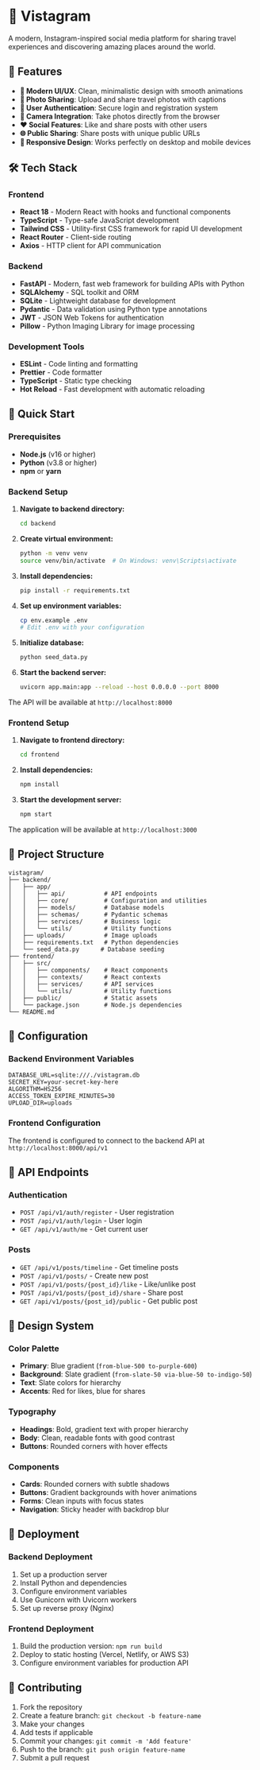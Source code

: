 # 📸 Vistagram

A modern, Instagram-inspired social media platform for sharing travel experiences and discovering amazing places around the world.

## 🌟 Features

- **📱 Modern UI/UX**: Clean, minimalistic design with smooth animations
- **📸 Photo Sharing**: Upload and share travel photos with captions
- **🔐 User Authentication**: Secure login and registration system
- **📱 Camera Integration**: Take photos directly from the browser
- **❤️ Social Features**: Like and share posts with other users
- **🌐 Public Sharing**: Share posts with unique public URLs
- **📱 Responsive Design**: Works perfectly on desktop and mobile devices

## 🛠️ Tech Stack

### Frontend
- **React 18** - Modern React with hooks and functional components
- **TypeScript** - Type-safe JavaScript development
- **Tailwind CSS** - Utility-first CSS framework for rapid UI development
- **React Router** - Client-side routing
- **Axios** - HTTP client for API communication

### Backend
- **FastAPI** - Modern, fast web framework for building APIs with Python
- **SQLAlchemy** - SQL toolkit and ORM
- **SQLite** - Lightweight database for development
- **Pydantic** - Data validation using Python type annotations
- **JWT** - JSON Web Tokens for authentication
- **Pillow** - Python Imaging Library for image processing

### Development Tools
- **ESLint** - Code linting and formatting
- **Prettier** - Code formatter
- **TypeScript** - Static type checking
- **Hot Reload** - Fast development with automatic reloading

## 🚀 Quick Start

### Prerequisites
- **Node.js** (v16 or higher)
- **Python** (v3.8 or higher)
- **npm** or **yarn**

### Backend Setup

1. **Navigate to backend directory:**
   ```bash
   cd backend
   ```

2. **Create virtual environment:**
   ```bash
   python -m venv venv
   source venv/bin/activate  # On Windows: venv\Scripts\activate
   ```

3. **Install dependencies:**
   ```bash
   pip install -r requirements.txt
   ```

4. **Set up environment variables:**
   ```bash
   cp env.example .env
   # Edit .env with your configuration
   ```

5. **Initialize database:**
   ```bash
   python seed_data.py
   ```

6. **Start the backend server:**
   ```bash
   uvicorn app.main:app --reload --host 0.0.0.0 --port 8000
   ```

The API will be available at `http://localhost:8000`

### Frontend Setup

1. **Navigate to frontend directory:**
   ```bash
   cd frontend
   ```

2. **Install dependencies:**
   ```bash
   npm install
   ```

3. **Start the development server:**
   ```bash
   npm start
   ```

The application will be available at `http://localhost:3000`

## 📁 Project Structure

```
vistagram/
├── backend/
│   ├── app/
│   │   ├── api/           # API endpoints
│   │   ├── core/          # Configuration and utilities
│   │   ├── models/        # Database models
│   │   ├── schemas/       # Pydantic schemas
│   │   ├── services/      # Business logic
│   │   └── utils/         # Utility functions
│   ├── uploads/           # Image uploads
│   ├── requirements.txt   # Python dependencies
│   └── seed_data.py      # Database seeding
├── frontend/
│   ├── src/
│   │   ├── components/    # React components
│   │   ├── contexts/      # React contexts
│   │   ├── services/      # API services
│   │   └── utils/         # Utility functions
│   ├── public/            # Static assets
│   └── package.json       # Node.js dependencies
└── README.md
```

## 🔧 Configuration

### Backend Environment Variables
```env
DATABASE_URL=sqlite:///./vistagram.db
SECRET_KEY=your-secret-key-here
ALGORITHM=HS256
ACCESS_TOKEN_EXPIRE_MINUTES=30
UPLOAD_DIR=uploads
```

### Frontend Configuration
The frontend is configured to connect to the backend API at `http://localhost:8000/api/v1`

## 📱 API Endpoints

### Authentication
- `POST /api/v1/auth/register` - User registration
- `POST /api/v1/auth/login` - User login
- `GET /api/v1/auth/me` - Get current user

### Posts
- `GET /api/v1/posts/timeline` - Get timeline posts
- `POST /api/v1/posts/` - Create new post
- `POST /api/v1/posts/{post_id}/like` - Like/unlike post
- `POST /api/v1/posts/{post_id}/share` - Share post
- `GET /api/v1/posts/{post_id}/public` - Get public post

## 🎨 Design System

### Color Palette
- **Primary**: Blue gradient (`from-blue-500 to-purple-600`)
- **Background**: Slate gradient (`from-slate-50 via-blue-50 to-indigo-50`)
- **Text**: Slate colors for hierarchy
- **Accents**: Red for likes, blue for shares

### Typography
- **Headings**: Bold, gradient text with proper hierarchy
- **Body**: Clean, readable fonts with good contrast
- **Buttons**: Rounded corners with hover effects

### Components
- **Cards**: Rounded corners with subtle shadows
- **Buttons**: Gradient backgrounds with hover animations
- **Forms**: Clean inputs with focus states
- **Navigation**: Sticky header with backdrop blur

## 🚀 Deployment

### Backend Deployment
1. Set up a production server
2. Install Python and dependencies
3. Configure environment variables
4. Use Gunicorn with Uvicorn workers
5. Set up reverse proxy (Nginx)

### Frontend Deployment
1. Build the production version: `npm run build`
2. Deploy to static hosting (Vercel, Netlify, or AWS S3)
3. Configure environment variables for production API

## 🤝 Contributing

1. Fork the repository
2. Create a feature branch: `git checkout -b feature-name`
3. Make your changes
4. Add tests if applicable
5. Commit your changes: `git commit -m 'Add feature'`
6. Push to the branch: `git push origin feature-name`
7. Submit a pull request